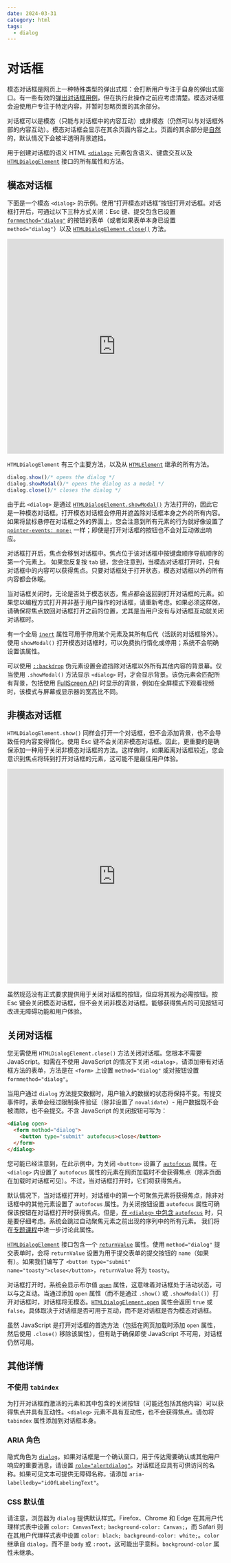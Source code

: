 ```yaml
---
date: 2024-03-31
category: html
tags:
  - dialog
---
```

# 对话框

模态对话框是网页上一种特殊类型的弹出式框：会打断用户专注于自身的弹出式窗口。有一些有效的[弹出对话框用例](https://www.nngroup.com/articles/modal-nonmodal-dialog/)，但在执行此操作之前应考虑清楚。模态对话框会迫使用户专注于特定内容，并暂时忽略页面的其余部分。

对话框可以是模态（只能与对话框中的内容互动）或非模态（仍然可以与对话框外部的内容互动）。模态对话框会显示在其余页面内容之上。页面的其余部分是[自然](/blogs/web/html/focus)的，默认情况下会被半透明背景遮挡。

用于创建对话框的语义 HTML [`<dialog>`](https://developer.mozilla.org/docs/Web/HTML/Element/dialog) 元素包含语义、键盘交互以及 [`HTMLDialogElement`](https://developer.mozilla.org/docs/Web/API/HTMLDialogElement) 接口的所有属性和方法。

## 模态对话框

下面是一个模态 `<dialog>` 的示例。使用“打开模态对话框”按钮打开对话框。对话框打开后，可通过以下三种方式关闭：Esc 键、提交包含已设置 [`formmethod="dialog"`](https://developer.mozilla.org/docs/Web/HTML/Element/button#attr-formmethod) 的按钮的表单（或者如果表单本身已设置 `method="dialog"`）以及 [`HTMLDialogElement.close()`](https://developer.mozilla.org/docs/Web/API/HTMLDialogElement/close) 方法。

<iframe allow="camera; clipboard-read; clipboard-write; encrypted-media; geolocation; microphone; midi;" loading="lazy" src="https://codepen.io/web-dot-dev/embed/BaOBLNy?height=500&amp;theme-id=light&amp;default-tab=result&amp;editable=true" data-darkreader-inline-border-top="" data-darkreader-inline-border-right="" data-darkreader-inline-border-bottom="" data-darkreader-inline-border-left="" data-title="来自 Codepen 上的 web-dot-dev 的 Pen BaOBLNy" style="color-scheme: initial; box-sizing: inherit; border: 0px; height: 500px; width: 100%; --darkreader-inline-border-top: 0px; --darkreader-inline-border-right: 0px; --darkreader-inline-border-bottom: 0px; --darkreader-inline-border-left: 0px;"></iframe>

`HTMLDialogElement` 有三个主要方法，以及从 [`HTMLElement`](/blogs/web/html/apis) 继承的所有方法。

```javascript
dialog.show()/* opens the dialog */
dialog.showModal()/* opens the dialog as a modal */
dialog.close()/* closes the dialog */
```

由于此 `<dialog>` 是通过 [`HTMLDialogElement.showModal()`](https://developer.mozilla.org/docs/Web/API/HTMLDialogElement/showModal) 方法打开的，因此它是一种模态对话框。打开模态对话框会停用并遮盖除对话框本身之外的所有内容。如果将鼠标悬停在对话框之外的界面上，您会注意到所有元素的行为就好像设置了 [`pointer-events: none;`](https://developer.mozilla.org/docs/Web/CSS/pointer-events) 一样；即使是打开对话框的按钮也不会对互动做出响应。

对话框打开后，焦点会移到对话框中。焦点位于该对话框中按键盘顺序导航顺序的第一个元素上。 如果您反复按 `tab` 键，您会注意到，当模态对话框打开时，只有对话框中的内容可以获得焦点。只要对话框处于打开状态，模态对话框以外的所有内容都会休眠。

当对话框关闭时，无论是否处于模态状态，焦点都会返回到打开对话框的元素。如果您以编程方式打开并非基于用户操作的对话框，请重新考虑。如果必须这样做，请确保将焦点放回对话框打开之前的位置，尤其是当用户没有与对话框互动就关闭对话框时。

有一个全局 [`inert`](/blogs/web/html/focus#the_inert_attribute) 属性可用于停用某个元素及其所有后代（活跃的对话框除外）。使用 `showModal()` 打开模态对话框时，可以免费执行惰化或停用；系统不会明确设置该属性。

可以使用 [`::backdrop`](https://developer.mozilla.org/docs/Web/CSS/::backdrop) 伪元素设置会遮挡除对话框以外所有其他内容的背景幕。仅当使用 `.showModal()` 方法显示 `<dialog>` 时，才会显示背景。该伪元素会匹配所有背景，包括使用 [FullScreen API](https://developer.mozilla.org/docs/Web/API/Fullscreen_API) 时显示的背景，例如在全屏模式下观看视频时，该模式与屏幕或显示器的宽高比不同。

## 非模态对话框

`HTMLDialogElement.show()` 同样会打开一个对话框，但不会添加背景，也不会导致任何内容变得惰化。使用 Esc 键不会关闭非模态对话框。因此，更重要的是确保添加一种用于关闭非模态对话框的方法。这样做时，如果距离对话框较近，您会意识到焦点将转到打开对话框的元素，这可能不是最佳用户体验。

<iframe allow="camera; clipboard-read; clipboard-write; encrypted-media; geolocation; microphone; midi;" loading="lazy" src="https://codepen.io/web-dot-dev/embed/bGKQvza?height=500&amp;theme-id=light&amp;default-tab=result&amp;editable=true" data-darkreader-inline-border-top="" data-darkreader-inline-border-right="" data-darkreader-inline-border-bottom="" data-darkreader-inline-border-left="" data-title="由 web-dot-dev 在 Codepen 上发布的 Pen bGKQvza" style="color-scheme: initial; box-sizing: inherit; border: 0px; height: 500px; width: 100%; --darkreader-inline-border-top: 0px; --darkreader-inline-border-right: 0px; --darkreader-inline-border-bottom: 0px; --darkreader-inline-border-left: 0px;"></iframe>

虽然规范没有正式要求提供用于关闭对话框的按钮，但应将其视为必需按钮。按 Esc 键会关闭模态对话框，但不会关闭非模态对话框。能够获得焦点的可见按钮可改进无障碍功能和用户体验。

## 关闭对话框

您无需使用 `HTMLDialogElement.close()` 方法关闭对话框。您根本不需要 JavaScript。如需在不使用 JavaScript 的情况下关闭 `<dialog>`，请添加带有对话框方法的表单，方法是在 `<form>` 上设置 `method="dialog"` 或对按钮设置 `formmethod="dialog"`。

当用户通过 `dialog` 方法提交数据时，用户输入的数据的状态将保持不变。有提交事件时，表单会经过限制条件验证（除非设置了 `novalidate`）- 用户数据既不会被清除，也不会提交。不含 JavaScript 的关闭按钮可写为：

```html
<dialog open>
  <form method="dialog">
    <button type="submit" autofocus>close</button>
  </form>
</dialog>
```

您可能已经注意到，在此示例中，为关闭 `<button>` 设置了 [`autofocus`](https://developer.mozilla.org/docs/Web/HTML/Global_attributes/autofocus) 属性。在 `<dialog>` 内设置了 `autofocus` 属性的元素在网页加载时不会获得焦点（除非页面在加载时对话框可见）。不过，当对话框打开时，它们将获得焦点。

默认情况下，当对话框打开时，对话框中的第一个可聚焦元素将获得焦点，除非对话框中的其他元素设置了 `autofocus` 属性。为关闭按钮设置 `autofocus` 属性可确保该按钮在对话框打开时获得焦点。但是，[在 `<dialog>` 中包含 `autofocus`](/blogs/web/html/focus#giving_focus_to_interactive_elements) 时，只是要仔细考虑。系统会跳过自动聚焦元素之前出现的序列中的所有元素。 我们将在[专题课程](/blogs/web/html/focus)中进一步讨论此属性。

[`HTMLDialogElement`](https://developer.mozilla.org/docs/Web/API/HTMLDialogElement) 接口包含一个 [`returnValue`](https://developer.mozilla.org/docs/Web/API/HTMLDialogElement/returnValue) 属性。使用 `method="dialog"` 提交表单时，会将 `returnValue` 设置为用于提交表单的提交按钮的 `name`（如果有）。如果我们编写了 `<button type="submit" name="toasty">close</button>`，`returnValue` 将为 `toasty`。

对话框打开时，系统会显示布尔值 [`open`](https://developer.mozilla.org/docs/Web/HTML/Element/dialog#attr-open) 属性，这意味着对话框处于活动状态，可以与之互动。当通过添加 `open` 属性（而不是通过 `.show()` 或 `.showModal()`）打开对话框时，对话框将无模态。[`HTMLDialogElement.open`](https://developer.mozilla.org/docs/Web/API/HTMLDialogElement/open) 属性会返回 `true` 或 `false`，具体取决于对话框是否可用于互动，而不是对话框是否为模态对话框。

虽然 JavaScript 是打开对话框的首选方法（包括在网页加载时添加 `open` 属性，然后使用 `.close()` 移除该属性），但有助于确保即使 JavaScript 不可用，对话框仍然可用。

## 其他详情

### 不使用 `tabindex`

为打开对话框而激活的元素和其中包含的关闭按钮（可能还包括其他内容）可以获得焦点并具有互动性。`<dialog>` 元素不具有互动性，也不会获得焦点。请勿将 `tabindex` 属性添加到对话框本身。

### ARIA 角色

隐式角色为 [`dialog`](https://developer.mozilla.org/docs/Web/Accessibility/ARIA/Roles/dialog_role)。如果对话框是一个确认窗口，用于传达需要确认或其他用户响应的重要消息，请设置 [`role="alertdialog"`](https://developer.mozilla.org/docs/Web/Accessibility/ARIA/Roles/alertdialog_role)。对话框还应具有可供访问的名称。如果可见文本可提供无障碍名称，请添加 `aria-labelledby="idOfLabelingText"`。

### CSS 默认值

请注意，浏览器为 `dialog` 提供默认样式。Firefox、Chrome 和 Edge 在其用户代理样式表中设置 `color: CanvasText;` `background-color: Canvas;`，而 Safari 则在其用户代理样式表中设置 `color: black; background-color: white;`。`color` 继承自 `dialog`，而不是 `body` 或 `:root`，这可能出乎意料。`background-color` 属性未继承。
